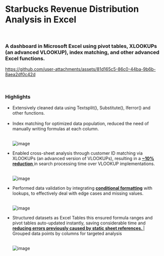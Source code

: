 # Starbucks Revenue Distribution Analysis in Excel
<br>
<h3> A dashboard in Microsoft Excel using pivot tables, XLOOKUPs (an advanced VLOOKUP), index matching, and other advanced Excel functions.</h3>


https://github.com/user-attachments/assets/81d165c5-86c0-44ba-9b6b-8aea2df0c42d


<br>

<h3> Highlights </h3>



<ul>
  <li> Extensively cleaned data using Textsplit(), Substitute(), Iferror() and other functions.</li>
  <br>
  <li>Index matching for optimized data population, reduced the need of manually writing formulas at each column. </li>
  <br>

  ![image](https://github.com/user-attachments/assets/db564641-ee19-4859-a5b4-cb4899e08a83)


  <li> Enabled cross-sheet analysis through customer ID matching via XLOOKUPs (an advanced version of VLOOKUPs), resulting in a <u> <b>~10% reduction</b>  </u> in search processing time over VLOOKUP implementations. </li>
  <br>
  
  ![image](https://github.com/user-attachments/assets/c919f19d-e389-4d36-85c3-a8bd0d754366)


 


  <li>  Performed data validation by integrating <b>  <ins>conditional formatting</ins></b>  with lookups, to effectively deal with edge cases and missing values.</li>
  <br>
  
   ![image](https://github.com/user-attachments/assets/5d0336cb-256c-4760-93fe-f83b2e7c7b4d)

  <li> Structured datasets as Excel Tables this ensured formula ranges and pivot tables auto-updated instantly, saving considerable time and <b><ins>reducing errors previously caused by static sheet references. </ins></b> | Grouped data points by columns for targeted analysis </li>

 <br>

  ![image](https://github.com/user-attachments/assets/6f83c0cb-6d71-46d4-991b-dd97da82e379)



 </li>

</ul>

